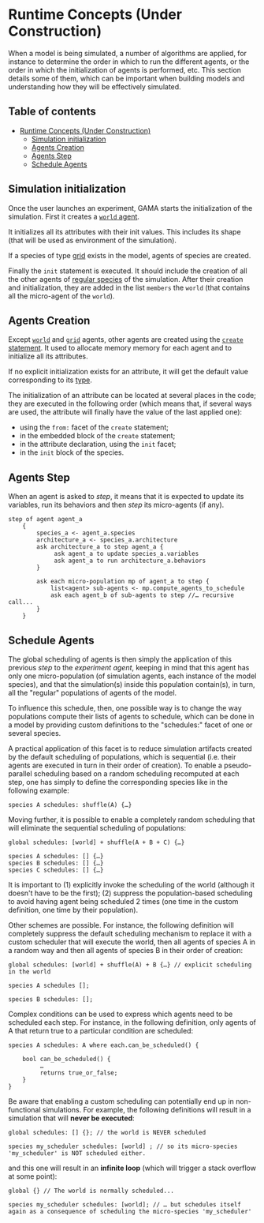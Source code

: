 
# Runtime Concepts (Under Construction)

When a model is being simulated, a number of algorithms are applied, for instance to determine the order in which to run the different agents, or the order in which the initialization of agents is performed, etc. This section details some of them, which can be important when building models and understanding how they will be effectively simulated.


## Table of contents 

* [Runtime Concepts (Under Construction)](#runtime-concepts-under-construction)
	* [Simulation initialization](#simulation-initialization)
	* [Agents Creation](#agents-creation)
	* [Agents Step](#agents-step)
	* [Schedule Agents](#schedule-agents)


## Simulation initialization
Once the user launches an experiment, GAMA starts the initialization of the simulation.
First it creates a [`world` agent](GlobalSpecies.md).

It initializes all its attributes with their init values. This includes its shape (that will be used as environment of the simulation).

If a species of type [grid](GridSpecies.md) exists in the model, agents of species are created.

Finally the `init` statement is executed. It should include the creation of all the other agents of [regular species](RegularSpecies.md) of the simulation. After their creation and initialization, they are added in the list `members` the `world` (that contains all the micro-agent of the `world`).


## Agents Creation
Except [`world`](GlobalSpecies.md) and [`grid`](GridSpecies.md) agents, other agents are created using the [`create` statement](https://github.com/mazarsju/gama_doc_17/wiki/References/GAMLReferences/Statements.md#create). It used to allocate memory memory for each agent and to initialize all its attributes.

If no explicit initialization exists for an attribute, it will get the default value corresponding to its [type](DataTypes.md).

The initialization of an attribute can be located at several places in the code; they are executed in the following order (which means that, if several ways are used, the attribute will finally have the value of the last applied one):
* using the `from:` facet of the `create` statement;
* in the embedded block of the `create` statement;
* in the attribute declaration, using the `init` facet;
* in the `init` block of the species.


## Agents Step
When an agent is asked to _step_, it means that it is expected to update its variables, run its behaviors and then _step_ its micro-agents (if any).

```
step of agent agent_a
    {
        species_a <- agent_a.species
        architecture_a <- species_a.architecture
        ask architecture_a to step agent_a {
             ask agent_a to update species_a.variables
             ask agent_a to run architecture_a.behaviors
        }

        ask each micro-population mp of agent_a to step {
            list<agent> sub-agents <- mp.compute_agents_to_schedule
            ask each agent_b of sub-agents to step //… recursive call...
        }
    }

```

## Schedule Agents

The global scheduling of agents is then simply the application of this previous _step_ to the _experiment agent_, keeping in mind that this agent has only one micro-population (of simulation agents, each instance of the model species), and that the simulation(s) inside this population contain(s), in turn, all the "regular" populations of agents of the model.

To influence this schedule, then, one possible way is to change the way populations compute their lists of agents to schedule, which can be done in a model by providing custom definitions to the "schedules:" facet of one or several species.

A practical application of this facet is to reduce simulation artifacts created by the default scheduling of populations, which is sequential (i.e. their agents are executed in turn in their order of creation). To enable a pseudo-parallel scheduling based on a random scheduling recomputed at each step, one has simply to define the corresponding species like in the following example:

```
species A schedules: shuffle(A) {…}
```

Moving further, it is possible to enable a completely random scheduling that will eliminate the sequential scheduling of populations:

```
global schedules: [world] + shuffle(A + B + C) {…}

species A schedules: [] {…}
species B schedules: [] {…}
species C schedules: [] {…}
```

It is important to (1) explicitly invoke the scheduling of the world (although it doesn't have to be the first); (2) suppress the population-based scheduling to avoid having agent being scheduled 2 times (one time in the custom definition, one time by their population).

Other schemes are possible. For instance, the following definition will completely suppress the default scheduling mechanism to replace it with a custom scheduler that will execute the world, then all agents of species A in a random way and then all agents of species B in their order of creation:

```
global schedules: [world] + shuffle(A) + B {…} // explicit scheduling in the world

species A schedules [];

species B schedules: [];

```

Complex conditions can be used to express which agents need to be scheduled each step. For instance, in the following definition, only agents of A that return true to a particular condition are scheduled:

```
species A schedules: A where each.can_be_scheduled() {

    bool can_be_scheduled() {
         …
         returns true_or_false;
    }
}
```

Be aware that enabling a custom scheduling can potentially end up in non-functional simulations. For example, the following definitions will result in a simulation that will **never be executed**:

```
global schedules: [] {}; // the world is NEVER scheduled
 
species my_scheduler schedules: [world] ; // so its micro-species 'my_scheduler' is NOT scheduled either. 
```

and this one will result in an **infinite loop** (which will trigger a stack overflow at some point):

```
global {} // The world is normally scheduled...

species my_scheduler schedules: [world]; // … but schedules itself again as a consequence of scheduling the micro-species 'my_scheduler'
```